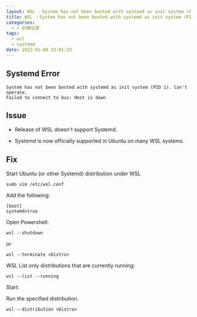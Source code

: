 ```yaml
---
layout: WSL ：System has not been booted with systemd as init system (PID 1)
title: WSL ：System has not been booted with systemd as init system (PID 1)
categories:
  - - 折腾记录
tags: 
  - wsl
  - systemd
date: 2023-01-08 13:01:23
---
```


## Systemd Error

```shell
System has not been booted with systemd as init system (PID 1). Can't operate.
Failed to connect to bus: Host is down
```

## Issue

- Release of WSL doesn't support Systemd. 

- Systemd is now officially supported in Ubuntu on many WSL systems.

## Fix

Start Ubuntu (or other Systemd) distribution under WSL

```shell
sudo vim /etc/wsl.conf
```

Add the following:

```shell
[boot]
systemd=true
```

Open Powershell:

```shell
wsl --shutdown
```

or

```shell
wsl --terminate <Distro>
```

WSL List only distributions that are currently running:

```shell
wsl --list --running
```

Start:

Run the specified distribution.

```shell
wsl --distribution <Distro>
```